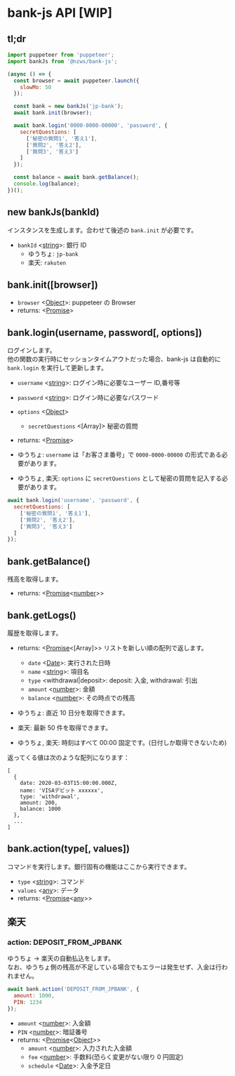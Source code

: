 # bank-js API [WIP]

## tl;dr

```javascript
import puppeteer from 'puppeteer';
import bankJs from '@nzws/bank-js';

(async () => {
  const browser = await puppeteer.launch({
    slowMo: 50
  });

  const bank = new bankJs('jp-bank');
  await bank.init(browser);

  await bank.login('0000-0000-00000', 'password', {
    secretQuestions: [
      ['秘密の質問1', '答え1'],
      ['質問2', '答え2'],
      ['質問3', '答え3']
    ]
  });

  const balance = await bank.getBalance();
  console.log(balance);
})();
```

## new bankJs(bankId)

インスタンスを生成します。合わせて後述の `bank.init` が必要です。

- `bankId` <[string]>: 銀行 ID
  - ゆうちょ: `jp-bank`
  - 楽天: `rakuten`

## bank.init([browser])

- `browser` <[Object]>: puppeteer の Browser
- returns: <[Promise]>

## bank.login(username, password[, options])

ログインします。  
他の関数の実行時にセッションタイムアウトだった場合、bank-js は自動的に `bank.login` を実行して更新します。

- `username` <[string]>: ログイン時に必要なユーザー ID,番号等
- `password` <[string]>: ログイン時に必要なパスワード
- `options` <[Object]>
  - `secretQuestions` <[Array]> 秘密の質問
- returns: <[Promise]>

- ゆうちょ: `username` は「お客さま番号」で `0000-0000-00000` の形式である必要があります。
- ゆうちょ, 楽天: `options` に `secretQuestions` として秘密の質問を記入する必要があります。

```javascript
await bank.login('username', 'password', {
  secretQuestions: [
    ['秘密の質問1', '答え1'],
    ['質問2', '答え2'],
    ['質問3', '答え3']
  ]
});
```

## bank.getBalance()

残高を取得します。

- returns: <[Promise]<[number]>>

## bank.getLogs()

履歴を取得します。

- returns: <[Promise]<[Array]>> リストを新しい順の配列で返します。

  - `date` <[Date]>: 実行された日時
  - `name` <[string]>: 項目名
  - `type` <withdrawal|deposit>: deposit: 入金, withdrawal: 引出
  - `amount` <[number]>: 金額
  - `balance` <[number]>: その時点での残高

- ゆうちょ: 直近 10 日分を取得できます。
- 楽天: 最新 50 件を取得できます。
- ゆうちょ, 楽天: 時刻はすべて 00:00 固定です。(日付しか取得できないため)

返ってくる値は次のような配列になります：

```
[
  {
    date: 2020-03-03T15:00:00.000Z,
    name: 'VISAデビット xxxxxx',
    type: 'withdrawal',
    amount: 200,
    balance: 1000
  },
  ...
]
```

## bank.action(type[, values])

コマンドを実行します。銀行固有の機能はここから実行できます。

- `type` <[string]>: コマンド
- `values` <[any]>: データ
- returns: <[Promise]<[any]>>

## 楽天

### action: DEPOSIT_FROM_JPBANK

ゆうちょ → 楽天の自動払込をします。  
なお、ゆうちょ側の残高が不足している場合でもエラーは発生せず、入金は行われません。

```javascript
await bank.action('DEPOSIT_FROM_JPBANK', {
  amount: 1000,
  PIN: 1234
});
```

- `amount` <[number]>: 入金額
- `PIN` <[number]>: 暗証番号
- returns: <[Promise]<[Object]>>
  - `amount` <[number]>: 入力された入金額
  - `fee` <[number]>: 手数料(恐らく変更がない限り 0 円固定)
  - `schedule` <[Date]>: 入金予定日


[number]: https://developer.mozilla.org/ja/docs/Web/JavaScript/Data_structures#Numbers
[string]: https://developer.mozilla.org/ja/docs/Web/JavaScript/Data_structures#String
[Object]: https://developer.mozilla.org/ja/docs/Web/JavaScript/Data_structures#Object
[Promise]: https://developer.mozilla.org/ja/docs/Web/JavaScript/Reference/Global_Objects/Promise
[Date]: https://developer.mozilla.org/ja/docs/Web/JavaScript/Reference/Global_Objects/Date
[any]: #
